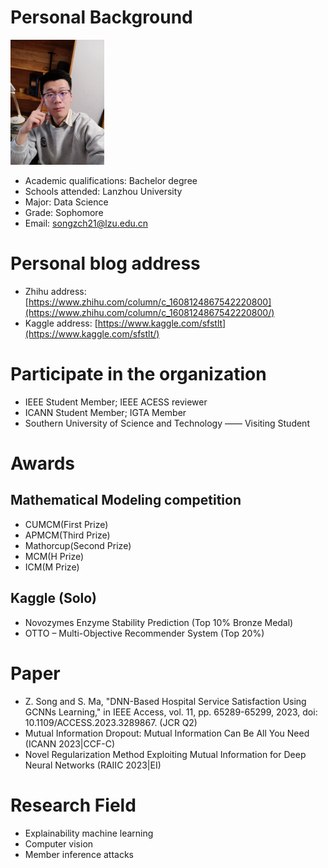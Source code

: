 # Personal Background

<img src="IMG_20230107_192232.jpg" width="150" height="200"/><br/>
* Academic qualifications: Bachelor degree
* Schools attended: Lanzhou University
* Major: Data Science
* Grade: Sophomore
* Email: songzch21@lzu.edu.cn

# Personal blog address

* Zhihu address: [https://www.zhihu.com/column/c_1608124867542220800](https://www.zhihu.com/column/c_1608124867542220800/)
* Kaggle address: [https://www.kaggle.com/sfstlt](https://www.kaggle.com/sfstlt/)

# Participate in the organization
* IEEE Student Member; IEEE ACESS reviewer
* ICANN Student Member; IGTA Member
* Southern University of Science and Technology —— Visiting Student

# Awards

## Mathematical Modeling competition

* CUMCM(First Prize)
* APMCM(Third Prize)
* Mathorcup(Second Prize)
* MCM(H Prize)
* ICM(M Prize)

## Kaggle (Solo)

* Novozymes Enzyme Stability Prediction (Top 10% Bronze Medal)
* OTTO – Multi-Objective Recommender System (Top 20%)

# Paper

* Z. Song and S. Ma, "DNN-Based Hospital Service Satisfaction Using GCNNs Learning," in IEEE Access, vol. 11, pp. 65289-65299, 2023, doi: 10.1109/ACCESS.2023.3289867. (JCR Q2)
* Mutual Information Dropout: Mutual Information Can Be All You Need (ICANN 2023|CCF-C)
* Novel Regularization Method Exploiting Mutual Information for Deep Neural Networks (RAIIC 2023|EI)

# Research Field
* Explainability machine learning
* Computer vision
* Member inference attacks
